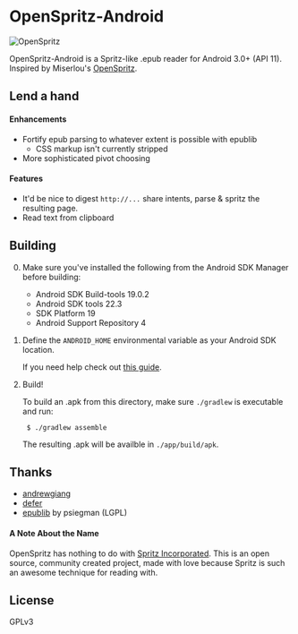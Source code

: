 # OpenSpritz-Android

![OpenSpritz](http://i.imgur.com/3ACFJ5s.gif)

OpenSpritz-Android is a Spritz-like .epub reader for Android 3.0+ (API 11). Inspired by Miserlou's [OpenSpritz](https://github.com/Miserlou/OpenSpritz).

## Lend a hand

#### Enhancements

+ Fortify epub parsing to whatever extent is possible with epublib
    + CSS markup isn't currently stripped
+ More sophisticated pivot choosing

#### Features

+ It'd be nice to digest `http://...` share intents, parse & spritz the resulting page.
+ Read text from clipboard

## Building

0. Make sure you've installed the following from the Android SDK Manager before building:
  	+ Android SDK Build-tools 19.0.2
	+ Android SDK tools 22.3
	+ SDK Platform 19
	+ Android Support Repository 4
	
1. Define the `ANDROID_HOME` environmental variable as your Android SDK location.
	
	If you need help check out [this guide](http://spring.io/guides/gs/android/).

3. Build!
	
  	To build an .apk from this directory, make sure `./gradlew` is executable and run:

    	$ ./gradlew assemble
    
	The resulting .apk will be availble in `./app/build/apk`.


## Thanks

+ [andrewgiang](https://github.com/andrewgiang)
+ [defer](https://github.com/defer)
+ [epublib](https://github.com/psiegman/epublib) by psiegman (LGPL)

#### A Note About the Name

OpenSpritz has nothing to do with [Spritz Incorporated](http://www.spritzinc.com/). This is an open source, community created project, made with love because Spritz is such an awesome technique for reading with.

## License

GPLv3